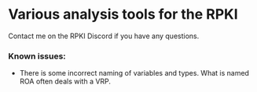 # Various analysis tools for the RPKI

Contact me on the RPKI Discord if you have any questions.


### Known issues:
  * There is some incorrect naming of variables and types. What is named ROA
    often deals with a VRP.
